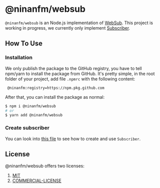 # @ninanfm/websub

`@ninanfm/websub` is an Node.js implementation of [WebSub](https://www.w3.org/TR/websub). This project is working in progress, we currently only implement [Subscriber](./src/subscriber).

## How To Use

### Installation

We only publish the package to the GitHub registry, you have to tell npm/yarn to install the package from GitHub. It's pretty simple, in the root folder of your project, add file `.npmrc` with the following content:

```
 @ninanfm:registry=https://npm.pkg.github.com
```

After that, you can install the package as normal:

```bash
$ npm i @ninanfm/websub
# or
$ yarn add @ninanfm/websub
```

### Create subscriber

You can look into [this file](./src/cmd/subscriber.ts) to see how to create and use `Subscriber`.

## License

@ninanfm/websub offers two licenses:

1. [MIT](./LICENSE)
2. [COMMERCIAL-LICENSE](./COMMERCIAL-LICENSE)
